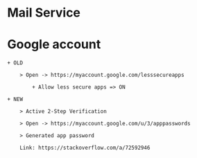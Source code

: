 # Mail Service

# Google account

    + OLD
	
		> Open -> https://myaccount.google.com/lesssecureapps
		
			+ Allow less secure apps => ON
			
	+ NEW
	
		> Active 2-Step Verification
		
		> Open -> https://myaccount.google.com/u/3/apppasswords
		
		> Generated app password
		
		Link: https://stackoverflow.com/a/72592946
